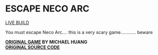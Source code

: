 # ESCAPE NECO ARC

[LIVE BUILD](https://acrazytown.github.io/NecoArcMaze/)

You must escape Neco Arc.... this is a very scary game............ beware

**[ORIGINAL GAME](https://bfdi.tv/maze) BY MICHAEL HUANG**\
**[ORIGINAL SOURCE CODE](https://github.com/fernozzle/maze)**
